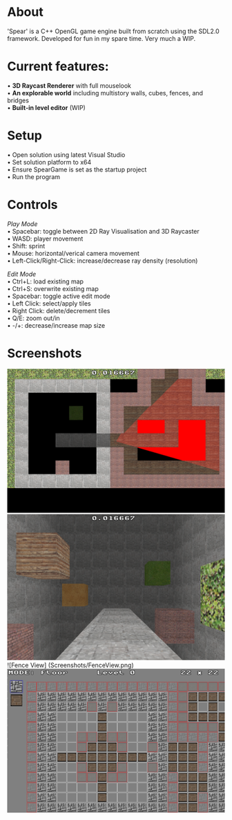 # About
'Spear' is a C++ OpenGL game engine built from scratch using the SDL2.0 framework. Developed for fun in my spare time. Very much a WIP.

# Current features:
•  **3D Raycast Renderer** with full mouselook\
•  **An explorable world** including multistory walls, cubes, fences, and bridges\
•  **Built-in level editor** (WIP)

# Setup
• Open solution using latest Visual Studio\
• Set solution platform to x64\
• Ensure SpearGame is set as the startup project\
• Run the program

# Controls
*Play Mode*\
• Spacebar: toggle between 2D Ray Visualisation and 3D Raycaster\
• WASD: player movement\
• Shift: sprint\
• Mouse: horizontal/verical camera movement\
• Left-Click/Right-Click: increase/decrease ray density (resolution)

*Edit Mode*\
• Ctrl+L: load existing map\
• Ctrl+S: overwrite existing map\
• Spacebar: toggle active edit mode\
• Left Click: select/apply tiles\
• Right Click: delete/decrement tiles\
• Q/E: zoom out/in\
• -/+: decrease/increase map size

# Screenshots
![2D View](Screenshots/2DView.png)
![3D View](Screenshots/3DView.png)
![Fence View] (Screenshots/FenceView.png)
![Level Editor](Screenshots/LevelEditor.png)